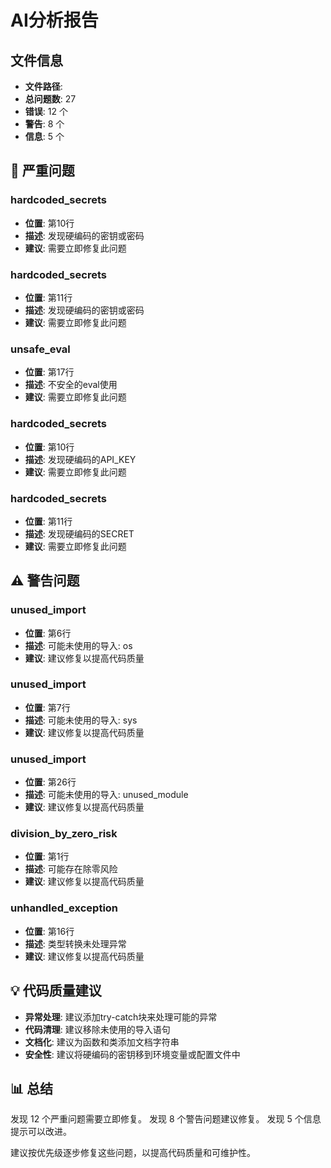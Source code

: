 # AI分析报告

## 文件信息

- **文件路径**: 
- **总问题数**: 27
- **错误**: 12 个
- **警告**: 8 个
- **信息**: 5 个

## 🚨 严重问题

### hardcoded_secrets
- **位置**: 第10行
- **描述**: 发现硬编码的密钥或密码
- **建议**: 需要立即修复此问题

### hardcoded_secrets
- **位置**: 第11行
- **描述**: 发现硬编码的密钥或密码
- **建议**: 需要立即修复此问题

### unsafe_eval
- **位置**: 第17行
- **描述**: 不安全的eval使用
- **建议**: 需要立即修复此问题

### hardcoded_secrets
- **位置**: 第10行
- **描述**: 发现硬编码的API_KEY
- **建议**: 需要立即修复此问题

### hardcoded_secrets
- **位置**: 第11行
- **描述**: 发现硬编码的SECRET
- **建议**: 需要立即修复此问题

## ⚠️ 警告问题

### unused_import
- **位置**: 第6行
- **描述**: 可能未使用的导入: os
- **建议**: 建议修复以提高代码质量

### unused_import
- **位置**: 第7行
- **描述**: 可能未使用的导入: sys
- **建议**: 建议修复以提高代码质量

### unused_import
- **位置**: 第26行
- **描述**: 可能未使用的导入: unused_module
- **建议**: 建议修复以提高代码质量

### division_by_zero_risk
- **位置**: 第1行
- **描述**: 可能存在除零风险
- **建议**: 建议修复以提高代码质量

### unhandled_exception
- **位置**: 第16行
- **描述**: 类型转换未处理异常
- **建议**: 建议修复以提高代码质量

## 💡 代码质量建议

- **异常处理**: 建议添加try-catch块来处理可能的异常
- **代码清理**: 建议移除未使用的导入语句
- **文档化**: 建议为函数和类添加文档字符串
- **安全性**: 建议将硬编码的密钥移到环境变量或配置文件中

## 📊 总结

发现 12 个严重问题需要立即修复。
发现 8 个警告问题建议修复。
发现 5 个信息提示可以改进。

建议按优先级逐步修复这些问题，以提高代码质量和可维护性。
